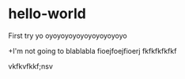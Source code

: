 # hello-world
First try
yo oyoyoyoyoyoyoyoyoyoyo

+I'm not going to blablabla fioejfoejfioerj
fkfkfkfkfkf



vkfkvfkkf;nsv
